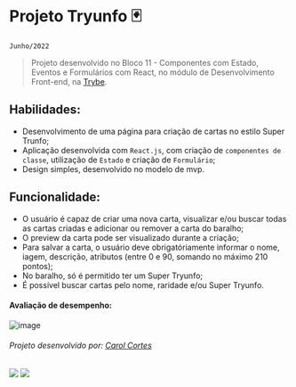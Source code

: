 # Projeto Tryunfo :black_joker:
``Junho/2022``

> Projeto desenvolvido no Bloco 11 - Componentes com Estado, Eventos e Formulários com React, no módulo de Desenvolvimento Front-end, na [Trybe](https://www.betrybe.com/).

## Habilidades:
  - Desenvolvimento de uma página para criação de cartas no estilo Super Trunfo;
  - Aplicação desenvolvida com ``React.js``, com criação de ``componentes de classe``, utilização de ``Estado`` e criação de ``Formulário``;
  - Design simples, desenvolvido no modelo de mvp.
 
 ## Funcionalidade:
  - O usuário é capaz de criar uma nova carta, visualizar e/ou buscar todas as cartas criadas e adicionar ou remover a carta do baralho;
  - O preview da carta pode ser visualizado durante a criação;
  - Para salvar a carta, o usuário deve obrigatóriamente informar o nome, iagem, descrição, atributos (entre 0 e 90, somando no máximo 210 pontos); 
  - No baralho, só é permitido ter um Super Tryunfo;
  - É possível buscar cartas pelo nome, raridade e/ou Super Tryunfo.

 #### Avaliação de desempenho:

![image](https://user-images.githubusercontent.com/98475840/203573138-e4c31f21-86ba-4c2f-96d2-008bb63e4e9b.png)

###### Projeto desenvolvido por: [Carol Cortes](https://github.com/carolcortes)

  <a href = "mailto:caroline.ocortes@gmail.com"><img src="https://img.shields.io/badge/-Gmail-%23333?style=for-the-badge&logo=gmail&logoColor=white" target="_blank"></a>
  <a href="https://www.linkedin.com/in/carolinecortess/" target="_blank"><img src="https://img.shields.io/badge/-LinkedIn-%230077B5?style=for-the-badge&logo=linkedin&logoColor=white"></a>

